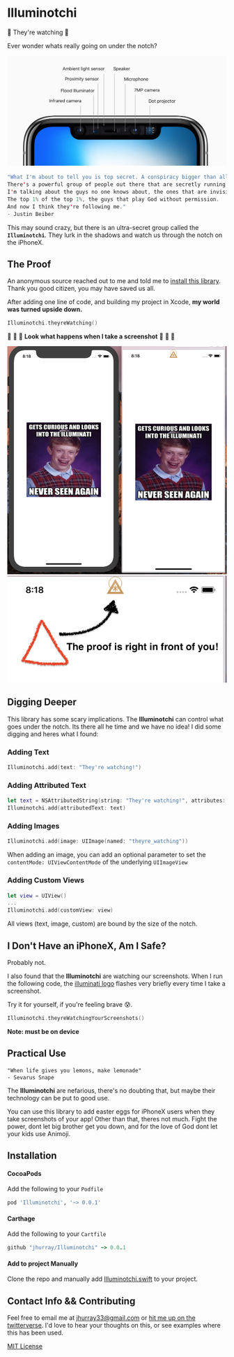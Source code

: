 # Illuminotchi
👀 They're watching 👀

Ever wonder whats really going on under the notch?

<img src="./Images/Notch.png">
 
```swift 
"What I'm about to tell you is top secret. A conspiracy bigger than all of us.
There's a powerful group of people out there that are secretly running the world. 
I'm talking about the guys no one knows about, the ones that are invisible. 
The top 1% of the top 1%, the guys that play God without permission. 
And now I think they're following me."
- Justin Beiber
```

This may sound crazy, but there is an ultra-secret group called the **`Illuminotchi`**. They lurk in the shadows and watch us through the notch on the iPhoneX.

## The Proof

An anonymous source reached out to me and told me to [install this library](#install). Thank you good citizen, you may have saved us all.

After adding one line of code, and building my project in Xcode, **my world was turned upside down.**

```swift
Illuminotchi.theyreWatching()
```

👀 👀 👀 **Look what happens when I take a screenshot** 👀 👀 👀

![Proof](./Images/Proof2.png) ![Proof](./Images/Proof3.png)

## Digging Deeper

This library has some scary implications. The **Illuminotchi** can control what goes under the notch. Its there all he time and we have no idea! I did some digging and heres what I found:

### Adding Text

```swift
Illuminotchi.add(text: "They're watching!")
```

### Adding Attributed Text

```swift
let text = NSAttributedString(string: "They're watching!", attributes: ...)
Illuminotchi.add(attributedText: text)
```

### Adding Images

```swift
Illuminotchi.add(image: UIImage(named: "theyre_watching"))
```

When adding an image, you can add an optional parameter to set the `contentMode: UIViewContentMode` of the underlying `UIImageView`

### Adding Custom Views

```swift
let view = UIView()
...
Illuminotchi.add(customView: view)
```

All views (text, image, custom) are bound by the size of the notch.

## I Don't Have an iPhoneX, Am I Safe?
Probably not. 

I also found that the **Illuminotchi** are watching our screenshots. When I run the following code, the [illuminati logo](https://assets.illuminati.mp/media/wp-content/uploads/2017/07/20160349/illuminati-members-portal-icon-illuminati.png) flashes very briefly every time I take a screenshot. 

Try it for yourself, if you're feeling brave 😰.

```swift
Illuminotchi.theyreWatchingYourScreenshots()
```

**Note: must be on device** 


## Practical Use

```
"When life gives you lemons, make lemonade"
- Sevarus Snape
```

The **Illuminotchi** are nefarious, there's no doubting that, but maybe their technology can be put to good use.

You can use this library to add easter eggs for iPhoneX users when they take screenshots of your app! Other than that, theres not much. Fight the power, dont let big brother get you down, and for the love of God dont let your kids use Animoji. 

## Installation <a name="install"></a>

#### CocoaPods

Add the following to your `Podfile`

```ruby
pod 'Illuminotchi', '~> 0.0.1'
```

#### Carthage

Add the following to your `Cartfile`

```ruby
github "jhurray/Illuminotchi" ~> 0.0.1
```

#### Add to project Manually
Clone the repo and manually add [Illuminotchi.swift](./Illuminotchi/Source/Illuminotchi.swift) to your project.

## Contact Info && Contributing

Feel free to email me at [jhurray33@gmail.com](mailto:jhurray33@gmail.com) or [hit me up on the twitterverse](https://twitter.com/JeffHurray). I'd love to hear your thoughts on this, or see examples where this has been used.

[MIT License](https://github.com/jhurray/Illuminotchi/blob/master/LICENSE)

